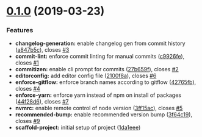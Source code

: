 <a name="0.1.0"></a>
# [0.1.0](https://github.com/nongrata081/rabobank-test-2/compare/27b659f...v0.1.0) (2019-03-23)


### Features

* **changelog-generation:** enable changelog gen from commit history ([a847b5c](https://github.com/nongrata081/rabobank-test-2/commit/a847b5c)), closes [#3](https://github.com/nongrata081/rabobank-test-2/issues/3)
* **commit-lint:** enforce commit linting for manual commits ([c9926fe](https://github.com/nongrata081/rabobank-test-2/commit/c9926fe)), closes [#1](https://github.com/nongrata081/rabobank-test-2/issues/1)
* **commitizen:** enable cli prompt for commits ([27b659f](https://github.com/nongrata081/rabobank-test-2/commit/27b659f)), closes [#2](https://github.com/nongrata081/rabobank-test-2/issues/2)
* **editorconfig:** add editor config file ([2100f8a](https://github.com/nongrata081/rabobank-test-2/commit/2100f8a)), closes [#6](https://github.com/nongrata081/rabobank-test-2/issues/6)
* **enforce-gitflow:** enforce branch names according to gitflow ([42765fb](https://github.com/nongrata081/rabobank-test-2/commit/42765fb)), closes [#4](https://github.com/nongrata081/rabobank-test-2/issues/4)
* **enforce-yarn:** enforce yarn instead of npm on install of packages ([44f28d6](https://github.com/nongrata081/rabobank-test-2/commit/44f28d6)), closes [#7](https://github.com/nongrata081/rabobank-test-2/issues/7)
* **nvmrc:** enable remote control of node version ([3ff15ac](https://github.com/nongrata081/rabobank-test-2/commit/3ff15ac)), closes [#5](https://github.com/nongrata081/rabobank-test-2/issues/5)
* **recommended-bump:** enable recommended version bump ([3f64c19](https://github.com/nongrata081/rabobank-test-2/commit/3f64c19)), closes [#9](https://github.com/nongrata081/rabobank-test-2/issues/9)
* **scaffold-project:** initial setup of project ([1da1eee](https://github.com/nongrata081/rabobank-test-2/commit/1da1eee))




